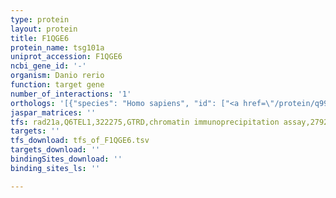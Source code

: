 ```yaml
---
type: protein
layout: protein
title: F1QGE6
protein_name: tsg101a
uniprot_accession: F1QGE6
ncbi_gene_id: '-'
organism: Danio rerio
function: target gene
number_of_interactions: '1'
orthologs: '[{"species": "Homo sapiens", "id": ["<a href=\"/protein/q99816\">Q99816</a>"]}, {"species": "Mus musculus", "id": ["<a href=\"/protein/q61187\">Q61187</a>"]}, {"species": "Rattus norvegicus", "id": ["<a href=\"/protein/q6ire4\">Q6IRE4</a>"]}, {"species": "Drosophila melanogaster", "id": ["<a href=\"/protein/q9vva7\">Q9VVA7</a>"]}, {"species": "Caenorhabditis elegans", "id": ["<a href=\"/protein/o76258\">O76258</a>"]}, {"species": "Saccharomyces cerevisiae", "id": ["<a href=\"/protein/p25604\">P25604</a>"]}]'
jaspar_matrices: ''
tfs: rad21a,Q6TEL1,322275,GTRD,chromatin immunoprecipitation assay,27924024%5Buid%5D,No
targets: ''
tfs_download: tfs_of_F1QGE6.tsv
targets_download: ''
bindingSites_download: ''
binding_sites_ls: ''

---
```

